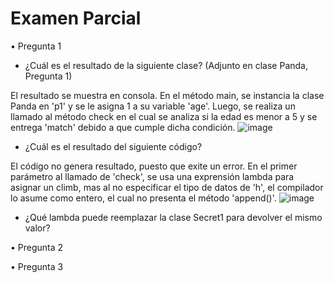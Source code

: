 # Examen Parcial

• Pregunta 1

- ¿Cuál es el resultado de la siguiente clase? (Adjunto en clase Panda, Pregunta 1)

El resultado se muestra en consola. En el método main, se instancia la clase Panda en 'p1' y se le asigna 1 a su variable 'age'. Luego, se realiza un llamado al método check en el cual se analiza si la edad es menor a 5 y se entrega 'match' debido a que cumple dicha condición.
![image](https://user-images.githubusercontent.com/57854488/201108412-047ce103-3179-4ba8-aad5-e3c927d53fc4.png)

- ¿Cuál es el resultado del siguiente código?

El código no genera resultado, puesto que exite un error. En el primer parámetro al llamado de 'check', se usa una exprensión lambda para asignar un climb, mas al no especificar el tipo de datos de 'h', el compilador lo asume como entero, el cual no presenta el método 'append()'.
![image](https://user-images.githubusercontent.com/57854488/201109108-9075ced6-22fd-438d-808b-268fd3169a02.png)

- ¿Qué lambda puede reemplazar la clase Secret1 para devolver el mismo valor?


• Pregunta 2





• Pregunta 3
